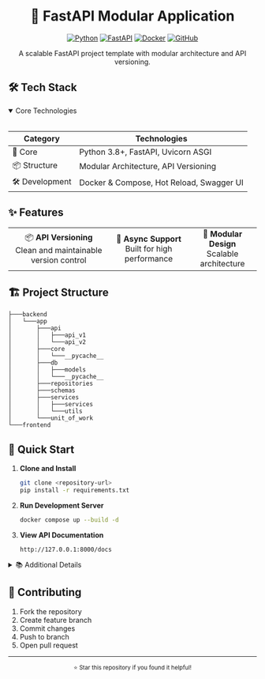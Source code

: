 <div align="center">

# 🚀 FastAPI Modular Application

[![Python](https://img.shields.io/badge/Python-3.8+-3776AB?style=for-the-badge&logo=python&logoColor=white)](https://www.python.org)
[![FastAPI](https://img.shields.io/badge/FastAPI-0.68+-009688?style=for-the-badge&logo=fastapi&logoColor=white)](https://fastapi.tiangolo.com)
[![Docker](https://img.shields.io/badge/Docker-20.10+-2496ED?style=for-the-badge&logo=docker&logoColor=white)](https://www.docker.com)
[![GitHub](https://img.shields.io/badge/GitHub-Modular_FastAPI-181717?style=for-the-badge&logo=github&logoColor=white)](https://github.com)

A scalable FastAPI project template with modular architecture and API versioning.

</div>

## 🛠️ Tech Stack

<details open>
<summary>Core Technologies</summary>
<br>

| Category | Technologies |
|----------|-------------|
| 🐍 Core | Python 3.8+, FastAPI, Uvicorn ASGI |
| 📦 Structure | Modular Architecture, API Versioning |
| 🛠️ Development | Docker & Compose, Hot Reload, Swagger UI |

</details>

## ✨ Features

<div align="center">
<table>
<tr>
    <td align="center">📦 <b>API Versioning</b><br>Clean and maintainable version control</td>
    <td align="center">🔄 <b>Async Support</b><br>Built for high performance</td>
    <td align="center">🎯 <b>Modular Design</b><br>Scalable architecture</td>
</tr>
</table>
</div>

## 🏗️ Project Structure
```
├───backend
│   └───app
│       ├───api
│       │   ├───api_v1
│       │   └───api_v2
│       ├───core
│       │   └───__pycache__
│       ├───db
│       │   ├───models
│       │   └───__pycache__
│       ├───repositories
│       ├───schemas
│       ├───services
│       │   ├───services
│       │   └───utils
│       └───unit_of_work
└───frontend
```

## 🚀 Quick Start

1. **Clone and Install**
   ```bash
   git clone <repository-url>
   pip install -r requirements.txt
   ```

2. **Run Development Server**
   ```bash
   docker compose up --build -d
   ```

3. **View API Documentation**
   ```
   http://127.0.0.1:8000/docs
   ```

<details>
<summary>📚 Additional Details</summary>

### Architecture
- Modular organization (routes, services, schemas)
- Version-controlled API endpoints
- Clean separation of concerns

### Deployment
```bash
docker-compose up --build -d
```
Access at: `http://127.0.0.1:8000`

</details>

## 🤝 Contributing
1. Fork the repository
2. Create feature branch
3. Commit changes
4. Push to branch
5. Open pull request

<div align="center">

---
<sub>⭐ Star this repository if you found it helpful!</sub>

</div>
